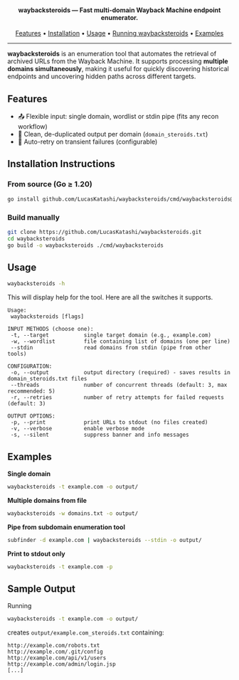 <h4 align="center"><b>waybacksteroids</b> — Fast multi-domain Wayback Machine endpoint enumerator.</h4>

<p align="center">
  <a href="#features">Features</a> •
  <a href="#installation-instructions">Installation</a> •
  <a href="#usage">Usage</a> •
  <a href="#running-waybacksteroids">Running waybacksteroids</a> •
  <a href="#examples">Examples</a>
</p>

---

**waybacksteroids** is an enumeration tool that automates the retrieval of archived URLs from the Wayback Machine. It supports processing **multiple domains simultaneously**, making it useful for quickly discovering historical endpoints and uncovering hidden paths across different targets.

## Features
- 📤 Flexible input: single domain, wordlist or stdin pipe (fits any recon workflow)  
- 🎯 Clean, de-duplicated output per domain (`domain_steroids.txt`)  
- 🔁 Auto-retry on transient failures (configurable)  

## Installation Instructions

### From source (Go ≥ 1.20)
```sh
go install github.com/LucasKatashi/waybacksteroids/cmd/waybacksteroids@latest
```

### Build manually
```sh
git clone https://github.com/LucasKatashi/waybacksteroids.git
cd waybacksteroids
go build -o waybacksteroids ./cmd/waybacksteroids
```

## Usage
```sh
waybacksteroids -h
```

This will display help for the tool. Here are all the switches it supports.
```console
Usage:
 waybacksteroids [flags]

INPUT METHODS (choose one):
 -t, --target           single target domain (e.g., example.com)
 -w, --wordlist         file containing list of domains (one per line)
 --stdin                read domains from stdin (pipe from other tools)

CONFIGURATION:
 -o, --output           output directory (required) - saves results in domain_steroids.txt files
 --threads              number of concurrent threads (default: 3, max recommended: 5)
 -r, --retries          number of retry attempts for failed requests (default: 3)

OUTPUT OPTIONS:
 -p, --print            print URLs to stdout (no files created)
 -v, --verbose          enable verbose mode
 -s, --silent           suppress banner and info messages
```

## Examples

**Single domain**  
```sh
waybacksteroids -t example.com -o output/
```

**Multiple domains from file**  
```sh
waybacksteroids -w domains.txt -o output/
```

**Pipe from subdomain enumeration tool**  
```sh
subfinder -d example.com | waybacksteroids --stdin -o output/
```

**Print to stdout only**  
```sh
waybacksteroids -t example.com -p
```

## Sample Output
Running  
```sh
waybacksteroids -t example.com -o output/
```
creates `output/example.com_steroids.txt` containing:
```
http://example.com/robots.txt
http://example.com/.git/config
http://example.com/api/v1/users
http://example.com/admin/login.jsp
[...]
```
